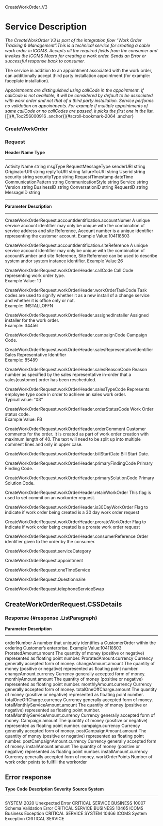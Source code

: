 CreateWorkOrder\_V3

Service Description
===================

*The CreateWorkOrder V3 is part of the integration flow “Work Order
Tracking & Management”.This is a technical service for creating a cable
work order in ICOMS. Accepts all the required fields from the consumer
and invokes the ICOMS Macro for creating a work order. Sends an Error or
successful response back to consumer.*

The service in addition to an appointment associated with the work
order, can additionally accept third party installation appointment (for
example: faceplate installation).

*Appointments are distinguished using callCode in the appointment. If
callCode is not available, it will be considered by default to be
associated with work order and not that of a third party installation.
Service performs no validation on appointments. For example if multiple
appointments of same callCode or no callCodes are passed, it picks the
first one in the list.*[[]{#_Toc256000916
.anchor}]{#scroll-bookmark-2064 .anchor}

### CreateWorkOrder

### Request 

  **Header Name**        **Type**
  ---------------------- --------------------
  Activity Name          string
  msgType                RequestMessageType
  senderURI              string
  OriginatorURI          string
  replyToURI             string
  failureToURI           string
  Userid                 string
  security               string
  securityType           string
  RequestTimestamp       dateTime
  CommunicationPattern   string
  CommunicationStyle     string
  Service                string
  Version                string
  BusinessID             string
  ConversationID         string
  RequestID              string
  MessageID              string

  --------------------------------------------------------------------------------------------------------------------------------------------------------------------------------------------------------------------------------------------------------------------------------------------
  **Parameter**                                                          **Description**
  ---------------------------------------------------------------------- ---------------------------------------------------------------------------------------------------------------------------------------------------------------------------------------------------------------------
  CreateWorkOrderRequest.accountIdentification.accountNumer              A unique service account identifier may only be unique with the combination of service address and site Reference, Account number is a unique identifier representing the customer account. Example Value:104118503

  CreateWorkOrderRequest.accountIdentification.siteReference             A unique service account identifier may only be unique with the combination of accountNumber and site Reference, Site Reference can be used to describe system andor system instance identifier. Example Value:26

  CreateWorkOrderRequest.workOrderHeader.callCode                        Call Code representing work order type.\
                                                                         Example Value: 1,1

  CreateWorkOrderRequest.workOrderHeader.workOrderTaskCode               Task codes are used to signify whether it as a new install of a change service and whether it is office only or not.\
                                                                         Example: INSTALLOFFN

  CreateWorkOrderRequest.workOrderHeader.assignedInstaller               Assigned installer for the work order.\
                                                                         Example: 34456

  CreateWorkOrderRequest.workOrderHeader.campaignCode                    Campaign Code.

  CreateWorkOrderRequest.workOrderHeader.salesRepresentativeIdentifier   Sales Representative Identifier\
                                                                         Example: 85489

  CreateWorkOrderRequest.workOrderHeader.salesReasonCode                 Reason number as specified by the sales representative in-order that a sales(customer) order has been rescheduled.

  CreateWorkOrderRequest.workOrderHeader.salesTypeCode                   Represents employee type code in order to achieve an sales work order.\
                                                                         Typical value: “03”

  CreateWorkOrderRequest.workOrderHeader.orderStatusCode                 Work Order status code.\
                                                                         Example Value: FB

  CreateWorkOrderRequest.workOrderHeader.orderComment                    Customer comments for the order. It is created as part of work order creation with maximum length of 40. The text will need to be split up into multiple comment lines and only in upper case.

  CreateWorkOrderRequest.workOrderHeader.billStartDate                   Bill Start Date.

  CreateWorkOrderRequest.workOrderHeader.primaryFindingCode              Primary Finding Code.

  CreateWorkOrderRequest.workOrderHeader.primarySolutionCode             Primary Solution Code.

  CreateWorkOrderRequest.workOrderHeader.retainWorkOrder                 This flag is used to set commit on an workorder request.

  CreateWorkOrderRequest.workOrderHeader.is30DayWorkOrder                Flag to indicate if work order being created is a 30 day work order request

  CreateWorkOrderRequest.workOrderHeader.prorateWorkOrder                Flag to indicate if work order being created is a prorate work order request

  CreateWorkOrderRequest.workOrderHeader.consumerReference               Order identifier given to the order by the consumer.

  CreateWorkOrderRequest.serviceCategory                                 

  CreateWorkOrderRequest.appointment                                     

  CreateWorkOrderRequest.oneTimeService                                  

  CreateWorkOrderRequest.Questionnaire                                   

  CreateWorkOrderRequest.telephoneServiceSwap                            

  CreateWorkOrderRequest.CSSDetails                                      
  --------------------------------------------------------------------------------------------------------------------------------------------------------------------------------------------------------------------------------------------------------------------------------------------

### Response {#response .ListParagraph}

  **Parameter**                        **Description**
  ------------------------------------ ----------------------------------------------------------------------------------------------------------------------
  orderNumber                          A number that uniquely identifies a CustomerOrder within the ordering Customer’s enterprise. Example Value:104118503
  ProratedAmount.amount                The quantity of money (positive or negative) represented as floating point number.
  ProratedAmount.currency              Currency generally accepted form of money.
  changeAmount.amount                  The quantity of money (positive or negative) represented as floating point number.
  changeAmount.currency                Currency generally accepted form of money.
  monthlyAmount.amount                 The quantity of money (positive or negative) represented as floating point number.
  monthlyAmount.currency               Currency generally accepted form of money.
  totalOneOffCharge.amount             The quantity of money (positive or negative) represented as floating point number.
  totalOneOffCharge.currency           Currency generally accepted form of money.
  totalMonthlyServiceAmount.amount     The quantity of money (positive or negative) represented as floating point number.
  totalMonthlyServiceAmount.currency   Currency generally accepted form of money.
  Campaign.amount                      The quantity of money (positive or negative) represented as floating point number.
  campaign.currency                    Currency generally accepted form of money.
  postCampaignAmount.amount            The quantity of money (positive or negative) represented as floating point number.
  postCampaignAmount.currency          Currency generally accepted form of money.
  installAmount.amount                 The quantity of money (positive or negative) represented as floating point number.
  installAmount.currency               Currency generally accepted form of money.
  workOrderPoints                      Number of work order points to fullfill the workorder

Error response
--------------

  **Type**   **Code**   **Description**            **Severity**   **Source System**
  ---------- ---------- -------------------------- -------------- -------------------
  SYSTEM     2020       Unexpected Error           CRITICAL       SERVICE
  BUSINESS   10007      Schema Validation Error    CRITICAL       SERVICE
  BUSINESS   10465      ICOMS Business Exception   CRITICAL       SERVICE
  SYSTEM     10466      ICOMS System Exception     CRITICAL       SERVICE
